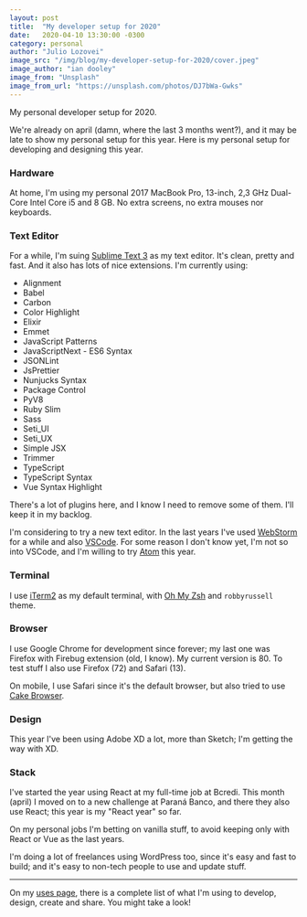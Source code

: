 ```yaml
---
layout: post
title:  "My developer setup for 2020"
date:   2020-04-10 13:30:00 -0300
category: personal
author: "Julio Lozovei"
image_src: "/img/blog/my-developer-setup-for-2020/cover.jpeg"
image_author: "ian dooley"
image_from: "Unsplash"
image_from_url: "https://unsplash.com/photos/DJ7bWa-Gwks"
---
```

My personal developer setup for 2020.
<!--more-->
We're already on april (damn, where the last 3 months went?), and it may be late to show my personal setup for this year. Here is my personal setup for developing and designing this year.

### Hardware
At home, I'm using my personal 2017 MacBook Pro, 13-inch, 2,3 GHz Dual-Core Intel Core i5 and 8 GB. No extra screens, no extra mouses nor keyboards.


### Text Editor
For a while, I'm suing [Sublime Text 3](https://www.sublimetext.com/) as my text editor. It's clean, pretty and fast. And it also has lots of nice extensions. I'm currently using:

- Alignment
- Babel
- Carbon
- Color Highlight
- Elixir
- Emmet
- JavaScript Patterns
- JavaScriptNext - ES6 Syntax
- JSONLint
- JsPrettier
- Nunjucks Syntax
- Package Control
- PyV8
- Ruby Slim
- Sass
- Seti_UI
- Seti_UX
- Simple JSX
- Trimmer
- TypeScript
- TypeScript Syntax
- Vue Syntax Highlight

There's a lot of plugins here, and I know I need to remove some of them. I'll keep it in my backlog.

I'm considering to try a new text editor. In the last years I've used [WebStorm](https://www.jetbrains.com/webstorm/) for a while and also [VSCode](https://code.visualstudio.com/). For some reason I don't know yet, I'm not so into VSCode, and I'm willing to try [Atom](https://atom.io/) this year.


### Terminal
I use [iTerm2](https://www.iterm2.com/) as my default terminal, with [Oh My Zsh](https://github.com/ohmyzsh/ohmyzsh) and `robbyrussell` theme.


### Browser
I use Google Chrome for development since forever; my last one was Firefox with Firebug extension (old, I know). My current version is 80. To test stuff I also use Firefox (72) and Safari (13).

On mobile, I use Safari since it's the default browser, but also tried to use [Cake Browser](https://www.cakebrowser.com/).


### Design
This year I've been using Adobe XD a lot, more than Sketch; I'm getting the way with XD.


### Stack
I've started the year using React at my full-time job at Bcredi. This month (april) I moved on to a new challenge at Paraná Banco, and there they also use React; this year is my "React year" so far.

On my personal jobs I'm betting on vanilla stuff, to avoid keeping only with React or Vue as the last years.

I'm doing a lot of freelances using WordPress too, since it's easy and fast to build; and it's easy to non-tech people to use and update stuff.

---

On my [uses page](/uses), there is a complete list of what I'm using to develop, design, create and share. You might take a look!
